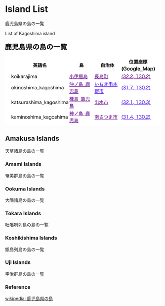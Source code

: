 Island List
===============

鹿児島県の島の一覧

List of Kagoshima island

![island list](https://github.com/ohwada/World_Countries/blob/main/geoPandas/polygon_explode/kagoshima/island_list/screenshots/kagoshima_island_list.png)

## Amakusa Islands 

天草諸島の島の一覧

### Amami Islands 

奄美群島の島の一覧

### Ookuma Islands 

大隅諸島の島の一覧

### Tokara Islands 

吐噶喇列島の島の一覧

### Koshikishima Islands 

甑島列島の島の一覧

### Uji Islands 

宇治群島の島の一覧

### Reference

[wikipedia: 鹿児島県の島](https://ja.wikipedia.org/wiki/Category:%E9%B9%BF%E5%85%90%E5%B3%B6%E7%9C%8C%E3%81%AE%E5%B3%B6)

